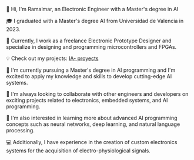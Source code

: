 👋 Hi, I'm Ramalmar, an Electronic Engineer with a Master's degree in AI

🎓 I graduated with a Master's degree AI from Universidad de Valencia in 2023.

🔭 Currently, I work as a freelance Electronic Prototype Designer and specialize in designing and programming microcontrollers and FPGAs.

💡 Check out my projects: [IA- proyects](https://github.com/ramalmar/Artificial-Inteligence-Portfolio)

🌱 I'm currently pursuing a Master's degree in AI programming and I'm excited to apply my knowledge and skills to develop cutting-edge AI systems.

👯 I'm always looking to collaborate with other engineers and developers on exciting projects related to electronics, embedded systems, and AI programming.

🤔 I'm also interested in learning more about advanced AI programming concepts such as neural networks, deep learning, and natural language processing.

💻 Additionally, I have experience in the creation of custom electronics systems for the acquisition of electro-physiological signals.

<!--
**ramalmar/ramalmar** is a ✨ _special_ ✨ repository because its `README.md` (this file) appears on your GitHub profile.

Here are some ideas to get you started:

- 🔭 I’m currently working on ...
- 🌱 I’m currently learning ...
- 👯 I’m looking to collaborate on ...
- 🤔 I’m looking for help with ...
- 💬 Ask me about ...
- 📫 How to reach me: ...
- 😄 Pronouns: ...
- ⚡ Fun fact: ...
-->


